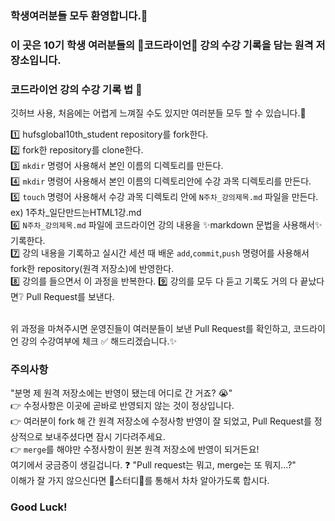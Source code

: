 ### 학생여러분들 모두 환영합니다.🎉
### 이 곳은 10기 학생 여러분들의 🦁코드라이언🦁 강의 수강 기록을 담는 원격 저장소입니다.

### 코드라이언 강의 수강 기록 법 📑
깃허브 사용, 처음에는 어렵게 느껴질 수도 있지만 여러분들 모두 할 수 있습니다.🤗<br/>

1️⃣ hufsglobal10th_student repository를 fork한다. <br/>
2️⃣ fork한 repository를 clone한다. <br/>
3️⃣ `mkdir` 명령어 사용해서 본인 이름의 디렉토리를 만든다. <br/>
4️⃣ `mkdir` 명령어 사용해서 본인 이름의 디렉토리안에 수강 과목 디렉토리를 만든다. <br/>
5️⃣ `touch` 명령어 사용해서 수강 과목 디렉토리 안에 `N주차_강의제목.md` 파일을 만든다. <br/>
ex) 1주차_일단만드는HTML1강.md <br/>
6️⃣ `N주차_강의제목.md` 파일에 코드라이언 강의 내용을 ✨markdown 문법을 사용해서✨기록한다. <br/>
7️⃣ 강의 내용을 기록하고 실시간 세션 때 배운 `add`,`commit`,`push` 명령어를 사용해서 fork한 repository(원격 저장소)에 반영한다. <br/>
8️⃣ 강의를 들으면서 이 과정을 반복한다.
9️⃣ 강의를 모두 다 듣고 기록도 거의 다 끝났다면❔ Pull Request를 보낸다. <br/>
<br/>

위 과정을 마쳐주시면 운영진들이 여러분들이 보낸 Pull Request를 확인하고, 코드라이언 강의 수강여부에 체크 ✅ 해드리겠습니다.✨ <br/>

### 주의사항
"분명 제 원격 저장소에는 반영이 됐는데 어디로 간 거죠? 😭" <br/>
👉 수정사항은 이곳에 곧바로 반영되지 않는 것이 정상입니다.<br/>
👉 여러분이 fork 해 간 원격 저장소에 수정사항 반영이 잘 되었고, Pull Request를 정상적으로 보내주셨다면 잠시 기다려주세요. <br/>
👉 `merge`를 해야만 수정사항이 원본 원격 저장소에 반영이 되거든요! <br/>
여기에서 궁금증이 생길겁니다. ❓ "Pull request는 뭐고, merge는 또 뭐지...?" <br/>
이해가 잘 가지 않으신다면 📖스터디📖를 통해서 차차 알아가도록 합시다. <br/>

### Good Luck!
